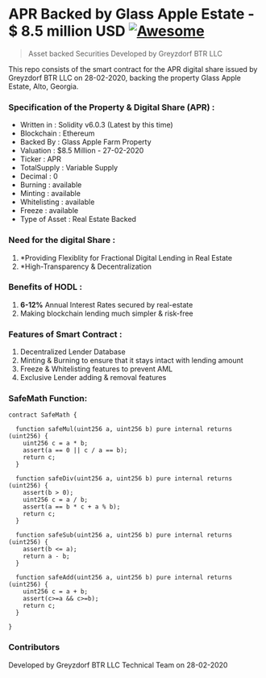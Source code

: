 # APR Backed by Glass Apple Estate - $ 8.5 million USD [![Awesome](https://cdn.rawgit.com/sindresorhus/awesome/d7305f38d29fed78fa85652e3a63e154dd8e8829/media/badge.svg)](https://github.com/sindresorhus/awesome#readme)

> Asset backed Securities Developed by Greyzdorf BTR LLC

This repo consists of the smart contract for the APR digital share issued by Greyzdorf BTR LLC on 28-02-2020, backing the property Glass Apple Estate, Alto, Georgia.

### Specification of the Property & Digital Share (APR) :

- Written in : Solidity v6.0.3 (Latest by this time)<br />
- Blockchain : Ethereum<br />
- Backed By : Glass Apple Farm Property<br />
- Valuation : $8.5 Million - 27-02-2020<br />
- Ticker : APR<br />
- TotalSupply : Variable Supply<br />
- Decimal : 0<br />
- Burning : available<br />
- Minting : available<br />
- Whitelisting : available<br />
- Freeze : available<br />
- Type of Asset : Real Estate Backed<br />

### Need for the digital Share :

1. *Providing Flexiblity for Fractional Digital Lending in Real Estate
1. *High-Transparency & Decentralization

### Benefits of HODL :

1. **6-12%** Annual Interest Rates secured by real-estate
1. Making blockchain lending much simpler & risk-free

### Features of Smart Contract :

1. Decentralized Lender Database 
1. Minting & Burning to ensure that it stays intact with lending amount
1. Freeze & Whitelisting features to prevent AML
1. Exclusive Lender adding & removal features

### SafeMath Function:
```solidity
contract SafeMath {
    
  function safeMul(uint256 a, uint256 b) pure internal returns (uint256) {
    uint256 c = a * b;
    assert(a == 0 || c / a == b);
    return c;
  }

  function safeDiv(uint256 a, uint256 b) pure internal returns (uint256) {
    assert(b > 0);
    uint256 c = a / b;
    assert(a == b * c + a % b);
    return c;
  }

  function safeSub(uint256 a, uint256 b) pure internal returns (uint256) {
    assert(b <= a);
    return a - b;
  }

  function safeAdd(uint256 a, uint256 b) pure internal returns (uint256) {
    uint256 c = a + b;
    assert(c>=a && c>=b);
    return c;
  }

}
```

### Contributors
Developed by Greyzdorf BTR LLC Technical Team on 28-02-2020
